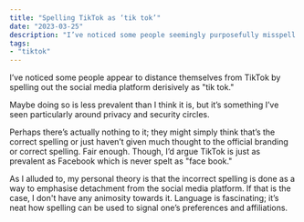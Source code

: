 ```yaml
---
title: "Spelling TikTok as ‘tik tok’"
date: "2023-03-25"
description: "I’ve noticed some people seemingly purposefully misspell TikTok as 'tik tok.'"
tags:
- "tiktok"
---
```


I’ve noticed some people appear to distance themselves from TikTok by spelling out the social media platform derisively as "tik tok."

Maybe doing so is less prevalent than I think it is, but it’s something I’ve seen particularly around privacy and security circles.

Perhaps there’s actually nothing to it; they might simply think that’s the correct spelling or just haven’t given much thought to the official branding or correct spelling. Fair enough. Though, I’d argue TikTok is just as prevalent as Facebook which is never spelt as "face book."

As I alluded to, my personal theory is that the incorrect spelling is done as a way to emphasise detachment from the social media platform. If that is the case, I don't have any animosity towards it. Language is fascinating; it’s neat how spelling can be used to signal one’s preferences and affiliations.